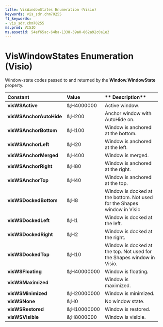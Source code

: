 ```yaml
---
title: VisWindowStates Enumeration (Visio)
keywords: vis_sdr.chm70255
f1_keywords:
- vis_sdr.chm70255
ms.prod: VISIO
ms.assetid: 54ef65ac-64ba-1338-39a0-862a92c0a1e3
---
```



# VisWindowStates Enumeration (Visio)

Window-state codes passed to and returned by the  **Window.WindowState** property.



|**Constant**|**Value**|** **Description****|
|:-----|:-----|:-----|
| **visWSActive**|&;H4000000|Active window.|
| **visWSAnchorAutoHide**|&;H200|Anchor window with AutoHide on.|
| **visWSAnchorBottom**|&;H100|Window is anchored at the bottom.|
| **visWSAnchorLeft**|&;H20|Window is anchored at the left.|
| **visWSAnchorMerged**|&;H400|Window is merged.|
| **visWSAnchorRight**|&;H80|Window is anchored at the right.|
| **visWSAnchorTop**|&;H40|Window is anchored at the top.|
| **visWSDockedBottom**|&;H8|Window is docked at the bottom. Not used for the Shapes window in Visio|
| **visWSDockedLeft**|&;H1|Window is docked at the left.|
| **visWSDockedRight**|&;H2|Window is docked at the right.|
| **visWSDockedTop**|&;H10|Window is docked at the top. Not used for the Shapes window in Visio.|
| **visWSFloating**|&;H40000000|Window is floating.|
| **visWSMaximized**||Window is maximized.|
| **visWSMinimized**|&;H20000000|Window is minimized.|
| **visWSNone**|&;H0|No window state.|
| **visWSRestored**|&;H10000000|Window is restored.|
| **visWSVisible**|&;H8000000|Window is visible.|

